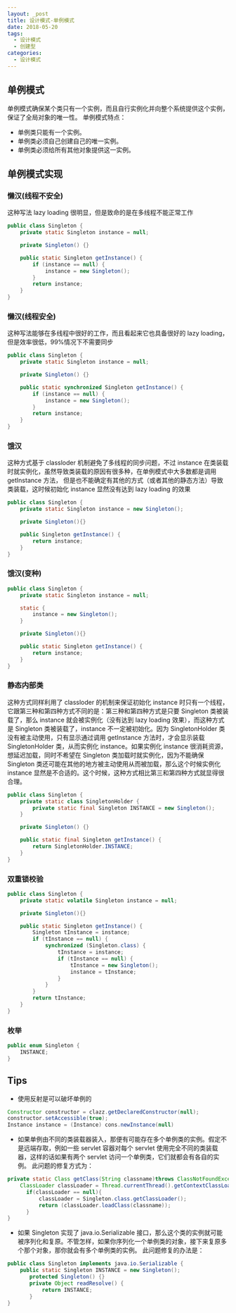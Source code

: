 ```yaml
---
layout: _post
title: 设计模式-单例模式
date: 2018-05-20
tags: 
  - 设计模式
  - 创建型
categories: 
  - 设计模式
---
```

## 单例模式
单例模式确保某个类只有一个实例，而且自行实例化并向整个系统提供这个实例，保证了全局对象的唯一性。
单例模式特点：
+ 单例类只能有一个实例。
+ 单例类必须自己创建自己的唯一实例。
+ 单例类必须给所有其他对象提供这一实例。

## 单例模式实现

### 懒汉(线程不安全)

这种写法 lazy loading 很明显，但是致命的是在多线程不能正常工作

```java
public class Singleton {
    private static Singleton instance = null;

    private Singleton() {}

    public static Singleton getInstance() {
        if (instance == null) {
            instance = new Singleton();
        }
        return instance;
    }
}
```

### 懒汉(线程安全)

这种写法能够在多线程中很好的工作，而且看起来它也具备很好的 lazy loading，但是效率很低，99%情况下不需要同步

```java
public class Singleton {
    private static Singleton instance = null;

    private Singleton() {}

    public static synchronized Singleton getInstance() {
        if (instance == null) {
            instance = new Singleton();
        }
        return instance;
    }
}
```

### 饿汉

这种方式基于 classloder 机制避免了多线程的同步问题，不过 instance 在类装载时就实例化，虽然导致类装载的原因有很多种，在单例模式中大多数都是调用 getInstance 方法， 但是也不能确定有其他的方式（或者其他的静态方法）导致类装载，这时候初始化 instance 显然没有达到 lazy loading 的效果

```java
public class Singleton {
    private static Singleton instance = new Singleton();

    private Singleton(){}

    public Singleton getInstance() {
        return instance;
    }
}
```

### 饿汉(变种)

```java
public class Singleton {
    private static Singleton instance = null;

    static {
        instance = new Singleton();
    }

    private Singleton(){}

    public static Singleton getInstance() {
        return instance;
    }
}
```

### 静态内部类

这种方式同样利用了 classloder 的机制来保证初始化 instance 时只有一个线程，它跟第三种和第四种方式不同的是：第三种和第四种方式是只要 Singleton 类被装载了，那么 instance 就会被实例化（没有达到 lazy loading 效果），而这种方式是 Singleton 类被装载了，instance 不一定被初始化。因为 SingletonHolder 类没有被主动使用，只有显示通过调用 getInstance 方法时，才会显示装载 SingletonHolder 类，从而实例化 instance。如果实例化 instance 很消耗资源，想延迟加载，同时不希望在 Singleton 类加载时就实例化，因为不能确保 Singleton 类还可能在其他的地方被主动使用从而被加载，那么这个时候实例化 instance 显然是不合适的。这个时候，这种方式相比第三和第四种方式就显得很合理。

```java
public class Singleton {
    private static class SingletonHolder {
        private static final Singleton INSTANCE = new Singleton();
    }

    private Singleton() {}

    public static final Singleton getInstance() {
        return SingletonHolder.INSTANCE;
    }
}
```

### 双重锁校验

```java
public class Singleton {
    private static volatile Singleton instance = null;

    private Singleton(){}

    public static Singleton getInstance() {
        Singleton tInstance = instance;
        if (tInstance == null) {
            synchronized (Singleton.class) {
                tInstance = instance;
                if (tInstance == null) {
                    tInstance = new Singleton();
                    instance = tInstance;
                }
            }
        }
        return tInstance;
    }
}
```

### 枚举

```java
public enum Singleton {
    INSTANCE;
}
```

## Tips

+ 使用反射是可以破坏单例的

```java
Constructor constructor = clazz.getDeclaredConstructor(null); 
constructor.setAccessible(true);
Instance instance = (Instance) cons.newInstance(null)
```

+ 如果单例由不同的类装载器装入，那便有可能存在多个单例类的实例。假定不是远端存取，例如一些 servlet 容器对每个 servlet 使用完全不同的类装载器，这样的话如果有两个 servlet 访问一个单例类，它们就都会有各自的实例。
此问题的修复方式为：
```java
private static Class getClass(String classname)throws ClassNotFoundException {  
    ClassLoader classLoader = Thread.currentThread().getContextClassLoader();
      if(classLoader == null){    
          classLoader = Singleton.class.getClassLoader();     
          return (classLoader.loadClass(classname));     
      }     
}  
```

+ 如果 Singleton 实现了 java.io.Serializable 接口，那么这个类的实例就可能被序列化和复原。不管怎样，如果你序列化一个单例类的对象，接下来复原多个那个对象，那你就会有多个单例类的实例。
此问题修复的办法是：
```java
public class Singleton implements java.io.Serializable {     
    public static Singleton INSTANCE = new Singleton();     
       protected Singleton() {}     
       private Object readResolve() {     
           return INSTANCE;     
       }    
}   
```